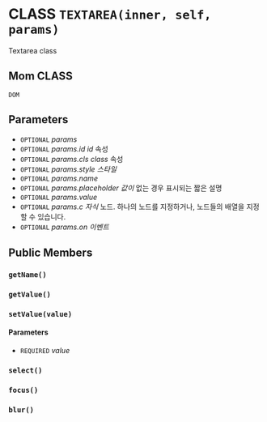 # CLASS `TEXTAREA(inner, self, params)`
Textarea class

## Mom CLASS
`DOM`

## Parameters
* `OPTIONAL` *params*
* `OPTIONAL` *params.id			id* 속성
* `OPTIONAL` *params.cls			class* 속성
* `OPTIONAL` *params.style		스타일*
* `OPTIONAL` *params.name*
* `OPTIONAL` *params.placeholder	값이* 없는 경우 표시되는 짧은 설명
* `OPTIONAL` *params.value*
* `OPTIONAL` *params.c			자식* 노드. 하나의 노드를 지정하거나, 노드들의 배열을 지정할 수 있습니다.
* `OPTIONAL` *params.on			이벤트*

## Public Members

### `getName()`

### `getValue()`

### `setValue(value)`
#### Parameters
* `REQUIRED` *value*

### `select()`

### `focus()`

### `blur()`

